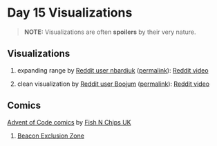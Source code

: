 # Day 15 Visualizations

> **NOTE:** Visualizations are often **spoilers** by their very nature.

## Visualizations

1. expanding range by [Reddit user nbardiuk](https://www.reddit.com/user/nbardiuk)
   ([permalink](https://www.reddit.com/r/adventofcode/comments/zmgbx8/2022_day_15_sensor_ranges/)):
   [Reddit video](https://v.redd.it/5va4hfuwx06a1)

1. clean visualization by [Reddit user Boojum](https://www.reddit.com/user/Boojum)
   ([permalink](https://www.reddit.com/r/adventofcode/comments/zmfwg1/2022_day_15_part_2_seekin_for_the_beacon/)):
   [Reddit video](https://v.redd.it/ohkydv4xs06a1)

## Comics

[Advent of Code comics](https://www.webtoons.com/en/challenge/advent-of-code/list?title_no=713188)
by [Fish N Chips UK](https://www.webtoons.com/en/creator/69q8f)

1. [Beacon Exclusion Zone](https://www.webtoons.com/en/challenge/advent-of-code/beacon-exclusion-zone/viewer?title_no=713188&episode_no=44)
